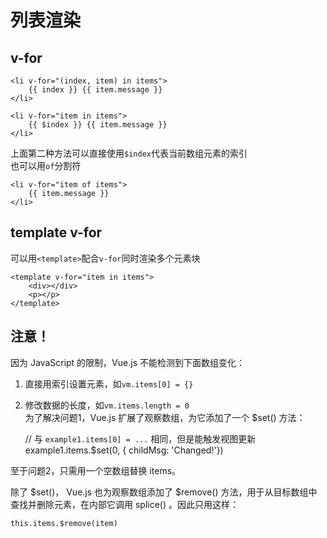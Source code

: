 # 列表渲染  
## v-for  

	<li v-for="(index, item) in items">
		{{ index }} {{ item.message }}
	</li>

	<li v-for="item in items">
		{{ $index }} {{ item.message }}
	</li>

上面第二种方法可以直接使用`$index`代表当前数组元素的索引  
也可以用`of`分割符

	<li v-for="item of items">
		{{ item.message }}
	</li>

## template v-for  
可以用`<template>`配合`v-for`同时渲染多个元素块 

	<template v-for="item in items">
		<div></div>
		<p></p>
	</template>

## 注意！
因为 JavaScript 的限制，Vue.js 不能检测到下面数组变化：  
1. 直接用索引设置元素，如`vm.items[0] = {}`  
2. 修改数据的长度，如`vm.items.length = 0`  
为了解决问题1，Vue.js 扩展了观察数组，为它添加了一个 $set() 方法：

	// 与 `example1.items[0] = ...` 相同，但是能触发视图更新
	example1.items.$set(0, { childMsg: 'Changed!'})

至于问题2，只需用一个空数组替换 items。

除了 $set()， Vue.js 也为观察数组添加了 $remove() 方法，用于从目标数组中查找并删除元素，在内部它调用 splice() 。因此只用这样：

	this.items.$remove(item)